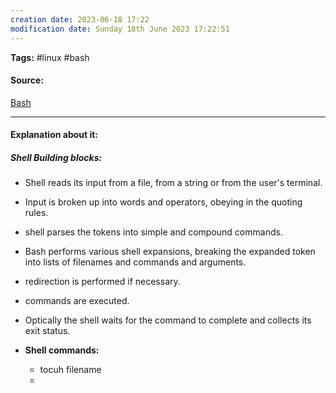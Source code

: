 ```yaml
---
creation date: 2023-06-18 17:22
modification date: Sunday 18th June 2023 17:22:51
---
```


**Tags:** #linux #bash 

#### Source:
[Bash](https://tldp.org/LDP/Bash-Beginners-Guide/html/sect_01_04.html)

--------------------------------------

#### Explanation about it:

##### Shell Building blocks:

* Shell reads its input from a file, from a string or from the user's terminal.
* Input is broken up into words and operators, obeying in the quoting rules.
* shell parses the tokens into simple and compound commands.
* Bash performs various shell expansions, breaking the expanded token into lists of filenames and commands and arguments.
* redirection is performed if necessary.
* commands are executed.
* Optically the shell waits for the command to complete and collects its exit status.

* **Shell commands:** 
	* tocuh filename
	* 